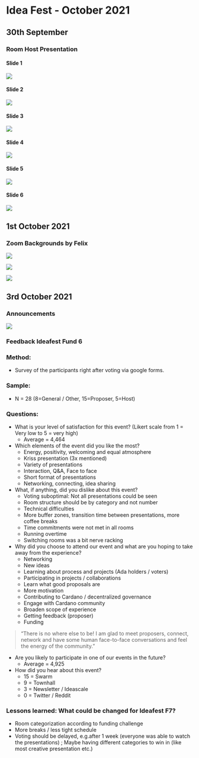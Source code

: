 # Idea Fest - October 2021

## 30th September

### Room Host Presentation

#### Slide 1

![](../.gitbook/assets/2021-10-03-4-.png)

#### Slide 2

![](../.gitbook/assets/2021-10-03-5-.png)

#### Slide 3

![](../.gitbook/assets/2021-10-03-6-.png)

#### Slide 4

![](../.gitbook/assets/2021-10-03-7-.png)

#### Slide 5

![](../.gitbook/assets/2021-10-03-8-.png)

#### Slide 6

![](../.gitbook/assets/2021-10-03-9-.png)

## 1st October 2021

### Zoom Backgrounds by Felix

![](../.gitbook/assets/2021-10-03-1-.png)

![](../.gitbook/assets/2021-10-03-2-.png)

![](../.gitbook/assets/2021-10-03-3-.png)

## 3rd October 2021

### Announcements

![](../.gitbook/assets/2021-10-03.png)

### Feedback Ideafest Fund 6 

### Method:

* Survey of the participants right after voting via google forms. 

### Sample:

* N = 28 \(8=General / Other, 15=Proposer, 5=Host\)

### Questions:

* What is your level of satisfaction for this event? \(Likert scale from 1 = Very low to 5 = very high\)
  * Average = 4,464
* Which elements of the event did you like the most?
  * Energy, positivity, welcoming and equal atmosphere
  * Kriss presentation \(3x mentioned\)
  * Variety of presentations
  * Interaction, Q&A, Face to face
  * Short format of presentations
  * Networking, connecting, idea sharing
* What, if anything, did you dislike about this event?
  * Voting suboptimal: Not all presentations could be seen
  * Room structure should be by category and not number
  * Technical difficulties
  * More buffer zones, transition time between presentations, more coffee breaks
  * Time commitments were not met in all rooms
  * Running overtime
  * Switching rooms was a bit nerve racking
* Why did you choose to attend our event and what are you hoping to take away from the experience?
  * Networking
  * New ideas
  * Learning about process and projects \(Ada holders / voters\)
  * Participating in projects / collaborations
  * Learn what good proposals are
  * More motivation
  * Contributing to Cardano / decentralized governance
  * Engage with Cardano community 
  * Broaden scope of experience
  * Getting feedback \(proposer\)
  * Funding

> “There is no where else to be! I am glad to meet proposers, connect, network and have some human face-to-face conversations and feel the energy of the community.”

* Are you likely to participate in one of our events in the future?
  * Average = 4,925
* How did you hear about this event? 
  * 15 = Swarm
  * 9 = Townhall
  * 3 = Newsletter / Ideascale
  * 0 = Twitter / Reddit

### Lessons learned: What could be changed for Ideafest F7?

* Room categorization according to funding challenge 
* More breaks / less tight schedule
* Voting should be delayed, e.g.after 1 week \(everyone was able to watch the presentations\) ; Maybe having different categories to win in \(like most creative presentation etc.\)

